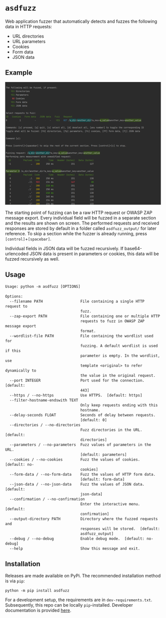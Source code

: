 # `asdfuzz`
Web application fuzzer that automatically detects and fuzzes the following data in HTTP requests:
* URL directories
* URL parameters
* Cookies
* Form data
* JSON data

## Example
![Example usage](docs/example_usage.png)

The starting point of fuzzing can be a raw HTTP request or OWASP ZAP message export.
Every individual field will be fuzzed in a separate section and the results are shown on screen.
The performed requests and received responses are stored by default in a folder called `asdfuzz_output/` for later reference.
To skip a section while the fuzzer is already running, press `[control]`+`[spacebar]`.

Individual fields in JSON data will be fuzzed recursively.
If base64-urlencoded JSON data is present in parameters or cookies, this data will be fuzzed recursively as well.

## Usage
```text
Usage: python -m asdfuzz [OPTIONS]

Options:
  --filename PATH                 File containing a single HTTP request to
                                  fuzz.
  --zap-export PATH               File containing one or multiple HTTP
                                  requests to fuzz in OWASP ZAP message export
                                  format.
  --wordlist-file PATH            File containing the wordlist used for
                                  fuzzing. A default wordlist is used if this
                                  parameter is empty. In the wordlist, use
                                  template <original> to refer dynamically to
                                  the value in the original request.
  --port INTEGER                  Port used for the connection.  [default:
                                  443]
  --https / --no-https            Use HTTPS.  [default: https]
  --filter-hostname-endswith TEXT
                                  Only keep requests ending with this
                                  hostname.
  --delay-seconds FLOAT           Seconds of delay between requests.
                                  [default: 0]
  --directories / --no-directories
                                  Fuzz directories in the URL.  [default:
                                  directories]
  --parameters / --no-parameters  Fuzz values of parameters in the URL.
                                  [default: parameters]
  --cookies / --no-cookies        Fuzz the values of cookies.  [default: no-
                                  cookies]
  --form-data / --no-form-data    Fuzz the values of HTTP form data.
                                  [default: form-data]
  --json-data / --no-json-data    Fuzz the values of JSON data.  [default:
                                  json-data]
  --confirmation / --no-confirmation
                                  Enter the interactive menu.  [default:
                                  confirmation]
  --output-directory PATH         Directory where the fuzzed requests and
                                  responses will be stored.  [default:
                                  asdfuzz_output]
  --debug / --no-debug            Enable debug mode.  [default: no-debug]
  --help                          Show this message and exit.
```

## Installation
Releases are made available on PyPi.
The recommended installation method is via `pip`:

```text
python -m pip install asdfuzz
```

For a development setup, the requirements are in `dev-requirements.txt`.
Subsequently, this repo can be locally `pip`-installed.
Developer documentation is provided [here](https://asdfuzz.readthedocs.io/en/latest/).
